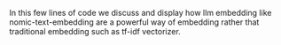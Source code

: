 In this few lines of code we discuss and display how llm embedding like nomic-text-embedding are a powerful way of embedding rather that traditional embedding such as tf-idf vectorizer.
